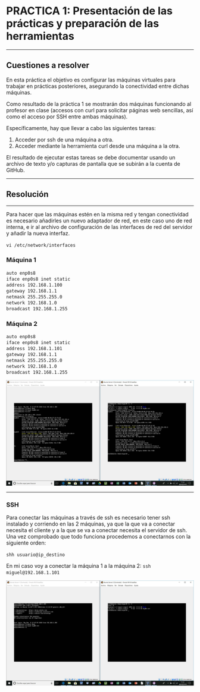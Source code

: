 # **PRACTICA 1:** Presentación de las prácticas y preparación de las herramientas

---

## Cuestiones a resolver

En esta práctica el objetivo es configurar las máquinas virtuales para trabajar en prácticas posteriores, asegurando la conectividad entre dichas máquinas.  
 
Como resultado de la práctica 1 se mostrarán dos máquinas funcionando al profesor en clase (accesos con curl para solicitar páginas web sencillas, así como el acceso por SSH entre ambas máquinas).  
 
Específicamente, hay que llevar a cabo las siguientes tareas: 

1.    Acceder por ssh de una máquina a otra.
2.    Acceder mediante la herramienta curl desde una máquina a la otra. 
 
El resultado de ejecutar estas tareas se debe documentar usando un archivo de texto y/o capturas de pantalla que se subirán a la cuenta de GitHub.

---

## Resolución

***

Para hacer que las máquinas estén en la misma red y tengan conectividad es necesario añadirles un nuevo adaptador de red, en este caso uno de red interna, e ir al archivo de configuración de las interfaces de red del servidor y añadir la nueva interfaz.  

`vi /etc/network/interfaces`  

### Máquina 1  
~~~
auto enp0s8  
iface enp0s8 inet static  
address 192.168.1.100  
gateway 192.168.1.1  
netmask 255.255.255.0  
network 192.168.1.0  
broadcast 192.168.1.255
~~~

### Máquina 2
~~~
auto enp0s8  
iface enp0s8 inet static  
address 192.168.1.101  
gateway 192.168.1.1  
netmask 255.255.255.0  
network 192.168.1.0  
broadcast 192.168.1.255
~~~

![imagen](https://github.com/iMiguel10/SWAP/blob/master/Practicas/Practica%201/Captura%20Demo%202%20maquinas.JPG)


***

### SSH

Para conectar las máquinas a través de ssh es necesario tener ssh instalado y corriendo en las 2 máquinas, ya que la que va a conectar necesita el cliente y a la que se va a conectar necesita el servidor de ssh.  
Una vez comprobado que todo funciona procedemos a conectarnos con la siguiente orden:

`shh usuario@ip_destino`

En mi caso voy a conectar la máquina 1 a la máquina 2: `ssh miguel@192.168.1.101`

![imagen](https://github.com/iMiguel10/SWAP/blob/master/Practicas/Practica%201/Captura%20SSH.JPG)
